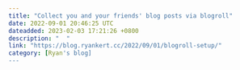 ```yaml
---
title: "Collect you and your friends' blog posts via blogroll"
date: 2022-09-01 20:46:25 UTC
dateadded: 2023-02-03 17:21:26 +0800
description: "  "
link: "https://blog.ryankert.cc/2022/09/01/blogroll-setup/"
category: [Ryan's blog]
---
```

